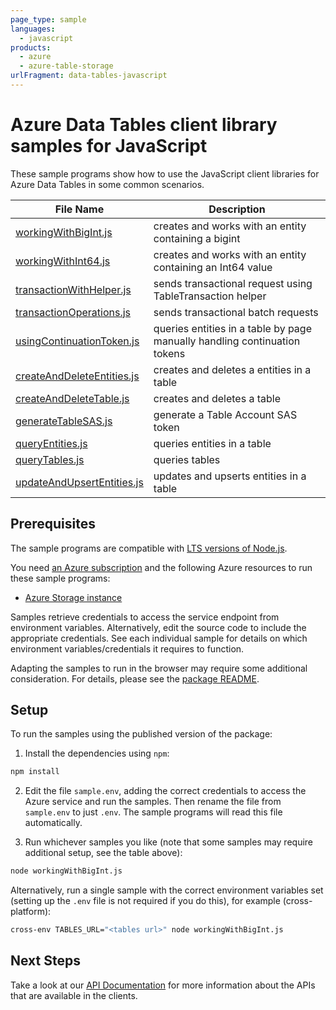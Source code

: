 ```yaml
---
page_type: sample
languages:
  - javascript
products:
  - azure
  - azure-table-storage
urlFragment: data-tables-javascript
---
```


# Azure Data Tables client library samples for JavaScript

These sample programs show how to use the JavaScript client libraries for Azure Data Tables in some common scenarios.

| **File Name**                                         | **Description**                                                           |
| ----------------------------------------------------- | ------------------------------------------------------------------------- |
| [workingWithBigInt.js][workingwithbigint]             | creates and works with an entity containing a bigint                      |
| [workingWithInt64.js][workingwithint64]               | creates and works with an entity containing an Int64 value                |
| [transactionWithHelper.js][transactionwithhelper]     | sends transactional request using TableTransaction helper                 |
| [transactionOperations.js][transactionoperations]     | sends transactional batch requests                                        |
| [usingContinuationToken.js][usingcontinuationtoken]   | queries entities in a table by page manually handling continuation tokens |
| [createAndDeleteEntities.js][createanddeleteentities] | creates and deletes a entities in a table                                 |
| [createAndDeleteTable.js][createanddeletetable]       | creates and deletes a table                                               |
| [generateTableSAS.js][generatetablesas]               | generate a Table Account SAS token                                        |
| [queryEntities.js][queryentities]                     | queries entities in a table                                               |
| [queryTables.js][querytables]                         | queries tables                                                            |
| [updateAndUpsertEntities.js][updateandupsertentities] | updates and upserts entities in a table                                   |

## Prerequisites

The sample programs are compatible with [LTS versions of Node.js](https://github.com/nodejs/release#release-schedule).

You need [an Azure subscription][freesub] and the following Azure resources to run these sample programs:

- [Azure Storage instance][createinstance_azurestorageinstance]

Samples retrieve credentials to access the service endpoint from environment variables. Alternatively, edit the source code to include the appropriate credentials. See each individual sample for details on which environment variables/credentials it requires to function.

Adapting the samples to run in the browser may require some additional consideration. For details, please see the [package README][package].

## Setup

To run the samples using the published version of the package:

1. Install the dependencies using `npm`:

```bash
npm install
```

2. Edit the file `sample.env`, adding the correct credentials to access the Azure service and run the samples. Then rename the file from `sample.env` to just `.env`. The sample programs will read this file automatically.

3. Run whichever samples you like (note that some samples may require additional setup, see the table above):

```bash
node workingWithBigInt.js
```

Alternatively, run a single sample with the correct environment variables set (setting up the `.env` file is not required if you do this), for example (cross-platform):

```bash
cross-env TABLES_URL="<tables url>" node workingWithBigInt.js
```

## Next Steps

Take a look at our [API Documentation][apiref] for more information about the APIs that are available in the clients.

[workingwithbigint]: https://github.com/Azure/azure-sdk-for-js/blob/main/sdk/tables/data-tables/samples/v13/javascript/workingWithBigInt.js
[workingwithint64]: https://github.com/Azure/azure-sdk-for-js/blob/main/sdk/tables/data-tables/samples/v13/javascript/workingWithInt64.js
[transactionwithhelper]: https://github.com/Azure/azure-sdk-for-js/blob/main/sdk/tables/data-tables/samples/v13/javascript/transactionWithHelper.js
[transactionoperations]: https://github.com/Azure/azure-sdk-for-js/blob/main/sdk/tables/data-tables/samples/v13/javascript/transactionOperations.js
[usingcontinuationtoken]: https://github.com/Azure/azure-sdk-for-js/blob/main/sdk/tables/data-tables/samples/v13/javascript/usingContinuationToken.js
[createanddeleteentities]: https://github.com/Azure/azure-sdk-for-js/blob/main/sdk/tables/data-tables/samples/v13/javascript/createAndDeleteEntities.js
[createanddeletetable]: https://github.com/Azure/azure-sdk-for-js/blob/main/sdk/tables/data-tables/samples/v13/javascript/createAndDeleteTable.js
[generatetablesas]: https://github.com/Azure/azure-sdk-for-js/blob/main/sdk/tables/data-tables/samples/v13/javascript/generateTableSAS.js
[queryentities]: https://github.com/Azure/azure-sdk-for-js/blob/main/sdk/tables/data-tables/samples/v13/javascript/queryEntities.js
[querytables]: https://github.com/Azure/azure-sdk-for-js/blob/main/sdk/tables/data-tables/samples/v13/javascript/queryTables.js
[updateandupsertentities]: https://github.com/Azure/azure-sdk-for-js/blob/main/sdk/tables/data-tables/samples/v13/javascript/updateAndUpsertEntities.js
[apiref]: https://learn.microsoft.com/javascript/api/@azure/data-tables
[freesub]: https://azure.microsoft.com/free/
[createinstance_azurestorageinstance]: https://learn.microsoft.com/azure/storage/tables/table-storage-quickstart-portal
[package]: https://github.com/Azure/azure-sdk-for-js/tree/main/sdk/tables/data-tables/README.md
